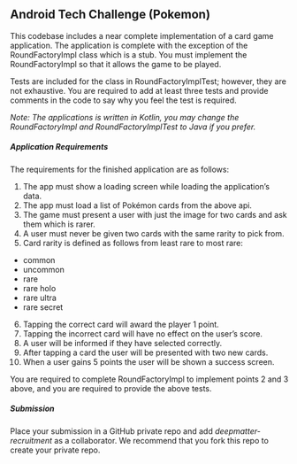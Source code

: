 Android Tech Challenge (Pokemon)
------

This codebase includes a near complete implementation of a card game application. The application is complete with the exception of the RoundFactoryImpl class which is a stub. You must implement the RoundFactoryImpl so that it allows the game to be played.

Tests are included for the class in RoundFactoryImplTest; however, they are not exhaustive. You are required to add at least three tests and provide comments in the code to say why you feel the test is required.

_Note: The applications is written in Kotlin, you may change the RoundFactoryImpl and RoundFactoryImplTest to Java if you prefer._

##### Application Requirements

The requirements for the finished application are as follows:

1. The app must show a loading screen while loading the application’s data.
2. The app must load a list of Pokémon cards from the above api.
3. The game must present a user with just the image for two cards and ask them which is rarer.
4. A user must never be given two cards with the same rarity to pick from.
5. Card rarity is defined as follows from least rare to most rare:
  * common
  * uncommon
  * rare
  * rare holo
  * rare ultra
  * rare secret
6. Tapping the correct card will award the player 1 point.
7. Tapping the incorrect card will have no effect on the user’s score.
8. A user will be informed if they have selected correctly.
9. After tapping a card the user will be presented with two new cards.
10. When a user gains 5 points the user will be shown a success screen.

You are required to complete RoundFactoryImpl to implement points 2 and 3 above, and you are required to provide the above tests.

##### Submission

Place your submission in a GitHub private repo and add _deepmatter-recruitment_ as a collaborator. We recommend that you fork this repo to create your private repo.
